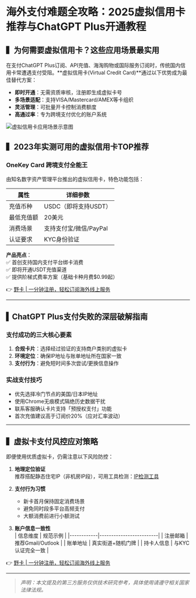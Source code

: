 # 海外支付难题全攻略：2025虚拟信用卡推荐与ChatGPT Plus开通教程

## ▍为何需要虚拟信用卡？这些应用场景最实用
在支付ChatGPT Plus订阅、API充值、海淘购物或国际服务订阅时，传统国内信用卡常遭遇支付受阻。**虚拟信用卡(Virtual Credit Card)**通过以下优势成为最佳替代方案：

- **即时开通**：无需资质审核，注册即生成虚拟卡号
- **多场景适配**：支持VISA/Mastercard/AMEX等卡组织
- **灵活管理**：可批量开卡控制消费额度
- **高通过率**：专为跨境支付优化的账户系统

![虚拟信用卡应用场景示意图](https://via.placeholder.com/800x400)

## ▍2023年实测可用的虚拟信用卡TOP推荐

### OneKey Card 跨境支付全能王
由知名数字资产管理平台推出的虚拟信用卡，特色功能包括：

| 属性        | 详细参数                 |
|-------------|-------------------------|
| 充值币种    | USDC（即将支持USDT）     |
| 最低充值额  | 20美元                  |
| 消费场景    | 支持支付宝/微信/PayPal   |
| 认证要求    | KYC身份验证             |

**产品亮点**：  
✅ 首创支持国内支付平台绑卡消费  
✅ 即将开通USDT充值渠道  
✅ 提供阶梯式费率方案（基础卡种月费$0.99起）

👉 [野卡 | 一分钟注册，轻松订阅海外线上服务](https://bbtdd.com/yeka)

---

## ▍ChatGPT Plus支付失败的深层破解指南

### 支付成功的三大核心要素
1. **合规卡片**：选择经过验证的支持商户类别的虚拟卡
2. **环境定位**：确保IP地址与账单地址所在国家一致
3. **支付行为**：避免短时间多次尝试/更换信息操作

### 实战支付技巧
- 优先选择冷门节点的美国/日本IP地址
- 使用Chrome无痕模式隔绝历史数据干扰
- 联系客服确认卡片支持「预授权支付」功能
- 首次充值建议高于订阅价20%（应对汇率波动）

---

## ▍虚拟卡支付风控应对策略
即便使用优质虚拟卡，仍需注意以下风险防控：

1. **地理定位验证**  
   推荐搭配静态住宅IP（非机房IP段），可用工具检测：[IP检测工具](https://bbtdd.com/yeka)

2. **支付行为习惯**  
   - 新卡首月保持固定消费场景
   - 避免同时段多平台高频支付
   - 大额消费前进行小额测试

3. **账户信息一致性**  
   | 信息维度   | 规范示例                |
   |------------|-------------------------|
   | 注册邮箱   | 推荐Gmail/Outlook       | 
   | 账单地址   | 真实街道+随机门牌       |
   | 持卡人信息 | 与KYC认证完全一致       |

👉 [野卡 | 一分钟注册，轻松订阅海外线上服务](https://bbtdd.com/yeka)

---

> *声明：本文提及的第三方服务仅供技术研究参考，具体使用请遵守相关国家法律法规。*
